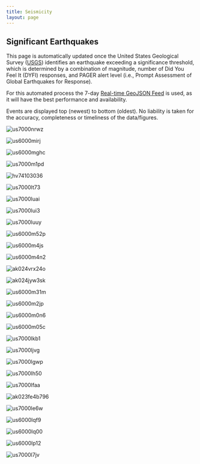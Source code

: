 ```yaml
---
title: Seismicity
layout: page
---
```


## Significant Earthquakes

This page is automatically updated once the United States Geological Survey ([USGS](https://www.usgs.gov)) identifies an earthquake exceeding a significance threshold, which is determined by a combination of magnitude, number of Did You Feel It (DYFI) responses, and PAGER alert level (i.e., Prompt Assessment of Global Earthquakes for Response).

For this automated process the 7-day [Real-time GeoJSON Feed](https://earthquake.usgs.gov/earthquakes/feed/v1.0/geojson.php) is used, as it will have the best performance and availability.

Events are displayed top (newest) to bottom (oldest). No liability is taken for the accuracy, completeness or timeliness of the data/figures.

![us7000nrwz](assets/images/seismicity/us7000nrwz.png)

![us6000mirj](assets/images/seismicity/us6000mirj.png)

![us6000mghc](assets/images/seismicity/us6000mghc.png)

![us7000m1pd](assets/images/seismicity/us7000m1pd.png)

![hv74103036](assets/images/seismicity/hv74103036.png)

![us7000lt73](assets/images/seismicity/us7000lt73.png)

![us7000luai](assets/images/seismicity/us7000luai.png)

![us7000lui3](assets/images/seismicity/us7000lui3.png)

![us7000luuy](assets/images/seismicity/us7000luuy.png)

![us6000m52p](assets/images/seismicity/us6000m52p.png)

![us6000m4js](assets/images/seismicity/us6000m4js.png)

![us6000m4n2](assets/images/seismicity/us6000m4n2.png)

![ak024vrx24o](assets/images/seismicity/ak024vrx24o.png)

![ak024jyw3sk](assets/images/seismicity/ak024jyw3sk.png)

![us6000m31m](assets/images/seismicity/us6000m31m.png)

![us6000m2jp](assets/images/seismicity/us6000m2jp.png)

![us6000m0n6](assets/images/seismicity/us6000m0n6.png)

![us6000m05c](assets/images/seismicity/us6000m05c.png)

![us7000lkb1](assets/images/seismicity/us7000lkb1.png)

![us7000ljvg](assets/images/seismicity/us7000ljvg.png)

![us7000lgwp](assets/images/seismicity/us7000lgwp.png)

![us7000lh50](assets/images/seismicity/us7000lh50.png)

![us7000lfaa](assets/images/seismicity/us7000lfaa.png)

![ak023fe4b796](assets/images/seismicity/ak023fe4b796.png)

![us7000le6w](assets/images/seismicity/us7000le6w.png)

![us6000lqf9](assets/images/seismicity/us6000lqf9.png)

![us6000lq00](assets/images/seismicity/us6000lq00.png)

![us6000lp12](assets/images/seismicity/us6000lp12.png)

![us7000l7jv](assets/images/seismicity/us7000l7jv.png)
